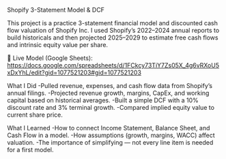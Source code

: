 Shopify 3-Statement Model & DCF

This project is a practice 3-statement financial model and discounted cash flow valuation of Shopify Inc. I used Shopify’s 2022–2024 annual reports to build historicals and then projected 2025–2029 to estimate free cash flows and intrinsic equity value per share.

📂 Live Model (Google Sheets): https://docs.google.com/spreadsheets/d/1FCkcy73TiY7Zs05X_4g6vRXoU5xDxYhL/edit?gid=1077521203#gid=1077521203

What I Did
-Pulled revenue, expenses, and cash flow data from Shopify’s annual filings.
-Projected revenue growth, margins, CapEx, and working capital based on historical averages.
-Built a simple DCF with a 10% discount rate and 3% terminal growth.
-Compared implied equity value to current share price.

What I Learned
-How to connect Income Statement, Balance Sheet, and Cash Flow in a model.
-How assumptions (growth, margins, WACC) affect valuation.
-The importance of simplifying — not every line item is needed for a first model.